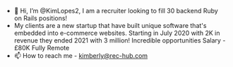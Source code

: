 - 👋 Hi, I’m @KimLopes2, I am a recruiter looking to fill 30 backend Ruby on Rails positions!
- My clients are a new startup that have built unique software that's embedded into e-commerce websites. Starting in July 2020 with 2K in revenue they ended 2021 with 3 million!
Incredible opportunities
Salary - £80K
Fully Remote
- 📫 How to reach me - kimberly@rec-hub.com 
<!---
KimLopes2/KimLopes2 is a ✨ special ✨ repository because its `README.md` (this file) appears on your GitHub profile.
You can click the Preview link to take a look at your changes.
--->
